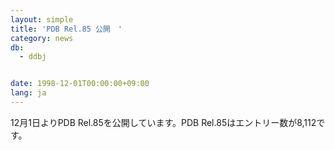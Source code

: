 ```yaml
---
layout: simple
title: 'PDB Rel.85 公開　'
category: news
db:
  - ddbj


date: 1998-12-01T00:00:00+09:00
lang: ja
---
```


12月1日よりPDB Rel.85を公開しています。PDB Rel.85はエントリー数が8,112です。
